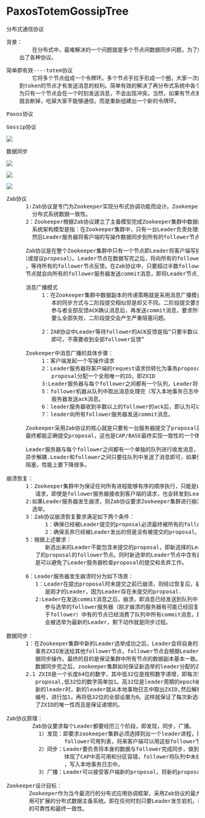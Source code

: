 # PaxosTotemGossipTree
分布式通信协议

<pre>
背景：
        在分布式中，最难解决的一个问题就是多个节点间数据同步问题，为了解决这样的问题。涌现
    出了各种协议。
</pre>

<pre>
简单即有效----totem协议
        它将多个节点组成一个令牌环。多个节点手拉手形成一个圈，大家一次的传递token,只有获取
    到token的节点才有发送消息的权利。简单有效的解决了再分布式系统中各个节点的同步问题，因
    为只有一个节点会在一个时刻发送消息，不会出现冲突。当然，如果有节点发生意外时，令牌环
    就会断掉，吃屎大家不能够通信，而是重新组建出一个新的令牌环。
</pre>

<pre>
Paxos协议
</pre>

<pre>
Gossip协议
</pre>

![](https://i.imgur.com/VNg3X1N.png)

数据同步

![](https://i.imgur.com/4bXX2hq.png)


![](https://i.imgur.com/EtzK6ql.png)

![](https://i.imgur.com/N6gDT37.png)

<pre>
Zab协议
      1:Zab协议是专门为Zookeeper实现分布式协调功能而设计。Zookeeper主要是根据Zab协议实现
        分布式系统数据一致性。
      2：Zookeeper根据Zab协议建立了主备模型完成Zookeeper集群中数据的同步。这里所说的主备
        系统架构模型是指：在Zookeeper集群中，只有一台Leader负责处理外部客户端的事务请求，
        然后Leader服务器将客户端的写操作数据同步到所有的follower节点中。

      Zab协议是在整个Zookeeper集群中只有一个节点即Leader将客户端写操作转化为事务
     （或提议proposal）。Leader节点在数据写完之后，将向所有的follower节点发送数据广播请求
      ，等待所有的follower节点反馈。在Zab协议中，只要超过半数follower节点反馈OK，Leader
      节点就会向所有的follower服务器发送commit消息，即将Leader节点上的数据同步到follower节点之上。

      消息广播模式
           1：在Zookeeper集群中数据副本的传递策略就是采用消息广播模式。Zookeeper中数据副
              本的同步方式与二阶段提交相似但是却又不同。二阶段提交要求协调者必须等待所有的
              参与者全部反馈ACK确认消息后，再发送commit消息，要求所有的参与者要么全部成功
              要么全部失败，二阶段提交会产生严重阻塞问题。

           2：ZAB协议中Leader等待follower的ACK反馈是指“只要半数以上的follower成功反馈
              即可，不需要收到全部follower反馈”

      Zookeeper中消息广播的具体步骤：
           1：客户端发起一个写操作请求
           2：Leader服务器将客户端的request请求你转化为事务proposql提案，同时为每个
              proposal分配一个全局唯一的ID，即ZXID
           3:Leader服务器与每个follower之间都有一个队列，Leader将消息发送到该队列。
           5：follower机器从队列中取出消息处理完（写入本地事务日志中）完毕后，向leader
              服务器发送ack消息。
           6：leader服务器收到半数以上的follower的ack后，即认为可以发送commit消息
           7：leader向所有follower服务器发送commit消息。

      Zookeeper采用Zab协议的核心就是只要有一台服务器提交了proposal就要确保所有的服务器
      最终都能正确提交proposal，这也是CAP/BASE最终实现一致性的一个体现。

      Leader服务器与每个follower之间都有一个单独的队列进行收发消息，使用队列消息可以做到
      异步解耦.Leader和follower之间只要往队列中发送了消息即可，如果使用同步的方式容易引起
      阻塞，性能上要下降很多。

崩溃恢复：
      1：Zookeeper集群中为保证任何所有进程能够有序的顺序执行，只能是Leader服务器接收写
         请求，即使是follower服务器接收到客户端的请求，也会转发到Leader服务器进行处理。
      2:如果Leader服务器发生崩溃，则Zab协议要求Zookeeper集群进行崩溃恢复和Leader服务器
        选举。
      3：Zab协议崩溃恢复要求满足如下两个条件：
            1：确保已经被Leader提交的proposal必须最终被所有的follower服务器提交。
            2：确保丢弃已经被Leader发出的但是没有被提交的proposal。
      5：根据上述要求：
            新选出来的Leader不能包含未提交的proposal，即新选择的Leader必须都是已经提交
         了的proposal的follower节点。同时新选举的Leader节点中含有最高的ZXID,这样的好处
         是可以避免了Leader服务器检查proposal的提交和丢弃工作。

      6：Leader服务器发生崩溃时分为如下场景：
         1：Leader在提出proposal时未提交之前已崩溃，则经过恢复后，新选举的Leader一定不能
            是刚才的Leader，因为Leader存在未提交的proposal.
         2:Leader在发送commit消息之后，崩溃，即消息已经发送到队列中，经过崩溃恢复之后，
            参与选举的follower服务器（刚才崩溃的服务器有可能已经回复执行，也属
            于follower）中有的节点已经消费了队列中所有commit消息，即该follower节点将
            会被选举为最新的Leader，剩下动作就是同步过程。

数据同步：
      1：在Zookeeper集群中新的Leader选举成功之后，Leader会将自身的提交的最大proposal的
         事务ZXID发送给其他follower节点，follower节点会根据Leader的消息进行回退或者数
         据同步操作。最终的目的是保证集群中所有节点的数据副本基本一致。
         数据同步完之后，zookeeper集群如何保证新选举的leader分配的ZXID是全局唯一呢？这个就要从ZXID的设计谈起。 
      2.1 ZXID是一个长度64位的数字，其中低32位是按照数字递增，即每次客户端发起一个
         proposal,低32位的数字简单加1。高32位是leader周期的epoch编号，，每当选举出一个
         新的leader时，新的leader就从本地事物日志中取出ZXID,然后解析出高32位的epoch
         编号，进行加1，再将低32位的全部设置为0。这样就保证了每次新选举的leader后，保证
         了ZXID的唯一性而且是保证递增的。

Zab协议原理：
        Zab协议要求每个Leader都要经历三个阶段，即发现，同步，广播。
          1）发现：即要求zookeeper集群必须选择则出一个leader进程，同时leader会维护一个
                  follower可用列表，将来客户端可以用这些follower节点进行通行。
          2）同步：Leader要负责将本身的数据与follower完成同步，做到多副本存储，这样也是
                  体现了CAP中高可用和分区容错，follower将队列中未处理完的请求消费完成后
                  ，写入本地事务日志中。
          3）广播：Leader可以接受客户端新的proposal，将新的proposal请求广播给follower.

Zookeeper设计目标：
       Zookeeper作为当今最流行的分布式应用协调框架，采用Zab协议的最大目标就是建立一个高可
       用可扩展的分布式数据主备系统。即在任何时刻只要Leader发生宕机，都能保证分布式系统数据
       的可靠性和最终一致性。
</pre>
